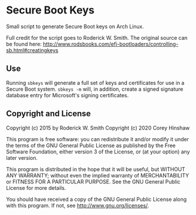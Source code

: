 Secure Boot Keys
================

Small script to generate Secure Boot keys on Arch Linux.

Full credit for the script goes to Roderick W. Smith. The original source can be
found here: http://www.rodsbooks.com/efi-bootloaders/controlling-sb.html#creatingkeys

Use
---

Running `sbkeys` will generate a full set of keys and certificates for use in a
Secure Boot system. `sbkeys -m` will, in addition, create a signed signature
database entry for Microsoft's signing certificates.

Copyright and License
---------------------

Copyright (c) 2015 by Roderick W. Smith
Copyright (c) 2020 Corey Hinshaw

This program is free software: you can redistribute it and/or modify it under
the terms of the GNU General Public License as published by the Free Software
Foundation, either version 3 of the License, or (at your option) any later
version.

This program is distributed in the hope that it will be useful, but WITHOUT ANY
WARRANTY; without even the implied warranty of MERCHANTABILITY or FITNESS FOR A
PARTICULAR PURPOSE. See the GNU General Public License for more details.

You should have received a copy of the GNU General Public License along with
this program.  If not, see <http://www.gnu.org/licenses/>.
